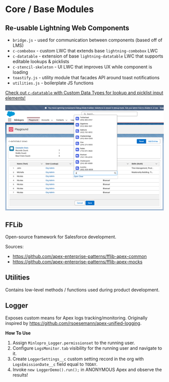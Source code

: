 # Core / Base Modules

## Re-usable Lightning Web Components

-   `bridge.js` - used for communication between components (based off of LMS)
-   `c-combobox` - custom LWC that extends base `lightning-combobox` LWC
-   `c-datatable` - extension of base `lightning-datatable` LWC that supports editable lookups & picklists
-   `c-stencil-skeleton` - UI LWC that improves UX while component is loading
-   `toastify.js` - utility module that facades API around toast notifications
-   `utilities.js` - boilerplate JS functions

[Check out `c-datatable` with Custom Data Types for lookup and picklist input elements!](https://youtu.be/rcXXgpCZqcc)

[![Datatable Extension Demo](../../assets/demo/lwc/datatable/datatable_preview.png)](https://youtu.be/rcXXgpCZqcc)

## FFLib

Open-source framework for Salesforce development.

Sources:

-   https://github.com/apex-enterprise-patterns/fflib-apex-common
-   https://github.com/apex-enterprise-patterns/fflib-apex-mocks

## Utilities

Contains low-level methods / functions used during product development.

## Logger

Exposes custom means for Apex logs tracking/monitoring.
Originally inspired by https://github.com/rsoesemann/apex-unified-logging.

**How To Use**

1. Assign `Minlopro_Logger.permissionset` to the running user.
2. Configure `LogsMonitor.tab` visibility for the running user and navigate to it.
3. Create `LoggerSettings__c` custom setting record in the org with `LogsEmissionDate__c` field equal to `TODAY`.
4. Invoke `new LoggerDemo().run();` in ANONYMOUS Apex and observe the results!
